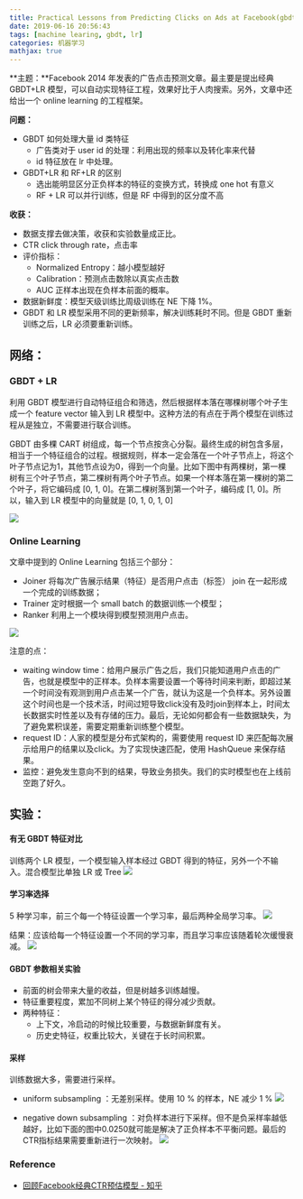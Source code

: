 ```yaml
---
title: Practical Lessons from Predicting Clicks on Ads at Facebook(gbdt + lr)
date: 2019-06-16 20:56:43
tags: [machine learing, gbdt, lr]
categories: 机器学习
mathjax: true
---
```


**主题：**Facebook 2014 年发表的广告点击预测文章。最主要是提出经典 GBDT+LR 模型，可以自动实现特征工程，效果好比于人肉搜索。另外，文章中还给出一个 online learning 的工程框架。

**问题：**

- GBDT 如何处理大量 id 类特征
    - 广告类对于 user id 的处理：利用出现的频率以及转化率来代替
    - id 特征放在 lr 中处理。
- GBDT+LR 和 RF+LR 的区别
    - 选出能明显区分正负样本的特征的变换方式，转换成 one hot 有意义
    - RF + LR 可以并行训练，但是 RF 中得到的区分度不高

**收获：**

- 数据支撑去做决策，收获和实验数量成正比。
- CTR click through rate，点击率
- 评价指标：
    - Normalized Entropy：越小模型越好
    - Calibration：预测点击数除以真实点击数
    - AUC 正样本出现在负样本前面的概率。
- 数据新鲜度：模型天级训练比周级训练在 NE 下降 1%。
- GBDT 和 LR 模型采用不同的更新频率，解决训练耗时不同。但是 GBDT 重新训练之后，LR 必须要重新训练。

## 网络：

### GBDT + LR
利用 GBDT 模型进行自动特征组合和筛选，然后根据样本落在哪棵树哪个叶子生成一个 feature vector 输入到 LR 模型中。这种方法的有点在于两个模型在训练过程从是独立，不需要进行联合训练。

GBDT 由多棵 CART 树组成，每一个节点按贪心分裂。最终生成的树包含多层，相当于一个特征组合的过程。根据规则，样本一定会落在一个叶子节点上，将这个叶子节点记为1，其他节点设为0，得到一个向量。比如下图中有两棵树，第一棵树有三个叶子节点，第二棵树有两个叶子节点。如果一个样本落在第一棵树的第二个叶子，将它编码成 [0, 1, 0]。在第二棵树落到第一个叶子，编码成 [1, 0]。所以，输入到 LR 模型中的向量就是 [0, 1, 0, 1, 0]

![](https://media.xiang578.com/15529885839484.jpg)

### Online Learning

文章中提到的 Online Learning 包括三个部分：
- Joiner 将每次广告展示结果（特征）是否用户点击（标签） join 在一起形成一个完成的训练数据；
- Trainer 定时根据一个 small batch 的数据训练一个模型；
- Ranker 利用上一个模块得到模型预测用户点击。

![](https://media.xiang578.com/15529904431696.jpg)
 
注意的点：
- waiting window time：给用户展示广告之后，我们只能知道用户点击的广告，也就是模型中的正样本。负样本需要设置一个等待时间来判断，即超过某一个时间没有观测到用户点击某一个广告，就认为这是一个负样本。另外设置这个时间也是一个技术活，时间过短导致click没有及时join到样本上，时间太长数据实时性差以及有存储的压力。最后，无论如何都会有一些数据缺失，为了避免累积误差，需要定期重新训练整个模型。
- request ID：人家的模型是分布式架构的，需要使用 request ID 来匹配每次展示给用户的结果以及click。为了实现快速匹配，使用 HashQueue 来保存结果。
- 监控：避免发生意向不到的结果，导致业务损失。我们的实时模型也在上线前空跑了好久。

## 实验：

#### 有无 GBDT 特征对比

训练两个 LR 模型，一个模型输入样本经过 GBDT 得到的特征，另外一个不输入。混合模型比单独 LR 或 Tree 
![](https://media.xiang578.com/15529901354294.jpg)

#### 学习率选择

5 种学习率，前三个每一个特征设置一个学习率，最后两种全局学习率。
![](https://media.xiang578.com/15541928146842.jpg)

结果：应该给每一个特征设置一个不同的学习率，而且学习率应该随着轮次缓慢衰减。
![](https://media.xiang578.com/15541931302704.jpg)

#### GBDT 参数相关实验

- 前面的树会带来大量的收益，但是树越多训练越慢。
- 特征重要程度，累加不同树上某个特征的得分减少贡献。
- 两种特征：
    - 上下文，冷启动的时候比较重要，与数据新鲜度有关。
    - 历史史特征，权重比较大，关键在于长时间积累。

#### 采样

训练数据大多，需要进行采样。

- uniform subsampling ：无差别采样。使用 10 % 的样本，NE 减少 1 %
![](https://media.xiang578.com/15542640937514.jpg)

- negative down subsampling ：对负样本进行下采样。但不是负采样率越低越好，比如下面的图中0.0250就可能是解决了正负样本不平衡问题。最后的CTR指标结果需要重新进行一次映射。
![](https://media.xiang578.com/15542641884458.jpg)

### Reference

- [回顾Facebook经典CTR预估模型 - 知乎](https://zhuanlan.zhihu.com/p/57987311)